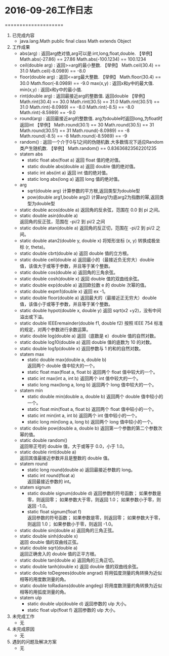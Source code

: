  # 2016-09-26工作日志
 ====================
 
 1. 已完成内容
    * java.lang.Math
      public final class Math extends Object
 2. 工作成果
    * abs(arg) : 返回arg绝对值,arg可以是:int,long,float,double.
      【举例】 Math.abs(-27.86)            == 27.86
              Math.abs(-100.1234)    ==  100.1234
    * ceil(double arg) : 返回>=arg的最小整数.
      【举例】 Math.ceil(30.4)         == 31.0
              Math.ceil(-8.0989)   == -8.0 
    * floor(double arg) : 返回<=arg最大整数.
      【举例】 Math.floor(30.4)        == 30.0
              Math.floor(-8.0989)   == -9.0
              max(x,y) : 返回x和y中的最大值. 
              min(x,y) : 返回x和y中的最小值.
    * rint(double arg) : 返回最接近arg的整数值. 返回double
      【举例】 Math.rint(30.4)         == 30.0
              Math.rint(30.5)        == 31.0
              Math.rint(30.51)      == 31.0
              Math.rint(-8.0989)   == -8.0
              Math.rint(-8.5)         == -8.0
              Math.rint(-8.5989)   == -9.0
    * round(arg) : 返回最接近arg的整数值.   arg为double时返回long,为float时返回int
      【举例】 Math.round(30.1)         == 30
              Math.round(30.5)        == 31
              Math.round(30.51)      == 31
              Math.round(-8.0989)   == -8
              Math.round(-8.5)         == -8
              Math.round(-8.5989)   == -9
    * random() : 返回一个介于0与1之间的伪随机数.大多数情况下适应Random类产生随机数.
      【举例】 Math.random()   == 0.83636823562201235
    * statem abs
        * static float abs(float a) 
          返回 float 值的绝对值。
        * static double abs(double a) 
          返回 double 值的绝对值。
        * static int abs(int a) 
           返回 int 值的绝对值。
        * static long abs(long a) 
          返回 long 值的绝对值。
    * arg
        * sqrt(double arg) 
          计算参数的平方根,返回类型为double型 
        * pow(double arg1,bouble arg2) 
          计算arg1为底arg2为指数的幂,返回类型为double型
    * static double acos(double a) 
      返回角的反余弦，范围在 0.0 到 pi 之间。
    * static double asin(double a)   
      返回角的反正弦，范围在 -pi/2 到 pi/2 之间
    * static double atan(double a) 
      返回角的反正切，范围在 -pi/2 到 pi/2 之间。
    * static double atan2(double y, double x) 
      将矩形坐标 (x, y) 转换成极坐标 (r, theta)。
    * static double cbrt(double a) 
      返回 double 值的立方根。
    * static double ceil(double a) 
      返回最小的（最接近负无穷大）double 值，该值大于或等于参数，并且等于某个整数。
    * static double cos(double a) 
      返回角的三角余弦。
    * static double cosh(double x) 
      返回 double 值的双曲线余弦。
    * static double exp(double a) 
      返回欧拉数 e 的 double 次幂的值。
    * static double expm1(double x) 
      返回 ex -1。
    * static double floor(double a) 
      返回最大的（最接近正无穷大）double 值，该值小于或等于参数，并且等于某个整数。
    * static double hypot(double x, double y) 
      返回 sqrt(x2 +y2)，没有中间溢出或下溢。
    * static double IEEEremainder(double f1, double f2) 
      按照 IEEE 754 标准的规定，对两个参数进行余数运算。
    * static double log(double a) 
      返回（底数是 e）double 值的自然对数。
    * static double log10(double a) 
      返回 double 值的底数为 10 的对数。
    * static double log1p(double x) 
      返回参数与 1 的和的自然对数。
    * statem max
        * static double max(double a, double b)  
          返回两个 double 值中较大的一个。
        * static float max(float a, float b) 
          返回两个 float 值中较大的一个。
        * static int max(int a, int b) 
          返回两个 int 值中较大的一个。
        * static long max(long a, long b) 
          返回两个 long 值中较大的一个。
    * statem min
        * static double min(double a, double b) 
          返回两个 double 值中较小的一个。
        * static float min(float a, float b) 
          返回两个 float 值中较小的一个。
        * static int min(int a, int b) 
          返回两个 int 值中较小的一个。
        * static long min(long a, long b) 
          返回两个 long 值中较小的一个。
    * static double pow(double a, double b) 
      返回第一个参数的第二个参数次幂的值。
    * static double random()     
      返回带正号的 double 值，大于或等于 0.0，小于 1.0。
    * static double rint(double a)    
      返回其值最接近参数并且是整数的 double 值。
    * statem round
        * static long round(double a) 
          返回最接近参数的 long。
        * static int round(float a)    
          返回最接近参数的 int。
    * statem signum
        * static double signum(double d) 
          返回参数的符号函数；
          如果参数是零，则返回零；
          如果参数大于零，则返回 1.0；
          如果参数小于零，则返回 -1.0。
        * static float signum(float f)     
          返回参数的符号函数；
          如果参数是零，则返回零；
          如果参数大于零，则返回 1.0；
          如果参数小于零，则返回 -1.0。
    * static double sin(double a) 
      返回角的三角正弦。
    * static double sinh(double x)     
      返回 double 值的双曲线正弦。
    * static double sqrt(double a)      
      返回正确舍入的 double 值的正平方根。
    * static double tan(double a) 
      返回角的三角正切。
    * static double tanh(double x) 
      返回 double 值的双曲线余弦。
    * static double toDegrees(double angrad) 
      将用弧度测量的角转换为近似相等的用度数测量的角。
    * static double toRadians(double angdeg) 
      将用度数测量的角转换为近似相等的用弧度测量的角。
    * statem ulp
        * static double ulp(double d) 
          返回参数的 ulp 大小。
        * static float ulp(float f) 
          返回参数的 ulp 大小。
 3. 未完成工作
    * 无
 4. 未完成原因
    * 无
 5. 遇到的问题及解决方案
    * 无
